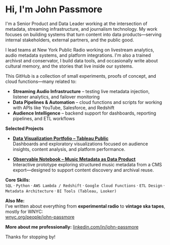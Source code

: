 # Hi, I'm John Passmore

I'm a Senior Product and Data Leader working at the intersection of metadata, streaming infrastructure, and journalism technology. My work focuses on building systems that turn content into data products—serving internal stakeholders, external partners, and the public good.

I lead teams at New York Public Radio working on livestream analytics, audio metadata systems, and platform integrations. I'm also a trained archivst and conservator, I build data tools, and occasionally write about cultural memory, and the stories that live inside our systems.

This GitHub is a collection of small experiments, proofs of concept, and cloud functions—many related to:

- **Streaming Audio Infrastructure** – testing live metadata injection, listener analytics, and failover monitoring
- **Data Pipelines & Automation** – cloud functions and scripts for working with APIs like YouTube, Salesforce, and Redshift
- **Audience Intelligence** – backend support for dashboards, reporting pipelines, and ETL workflows

**Selected Projects**
- [**Data Visualization Portfolio – Tableau Public**](https://public.tableau.com/app/profile/john.passmore/vizzes)  
  Dashboards and exploratory visualizations focused on audience insights, content analysis, and platform performance.

- [**Observable Notebook – Music Metadata as Data Product**](https://observablehq.com/d/5faacba230189161)  
  Interactive prototype exploring structured music metadata from a CMS export—designed to support content discovery and archival reuse.

**Core Skills:**  
`SQL` · `Python` · `AWS Lambda / Redshift` · `Google Cloud Functions` · `ETL Design` · `Metadata Architecture` · `BI Tools (Tableau, Looker)`

**Also Me:**  
I’ve written about everything from **experimental radio** to **vintage ska tapes**, mostly for WNYC:  
[wnyc.org/people/john-passmore](https://www.wnyc.org/people/john-passmore/)

**More about me professionally:** [linkedin.com/in/john-passmore](https://linkedin.com/in/john-passmore)

Thanks for stopping by!
